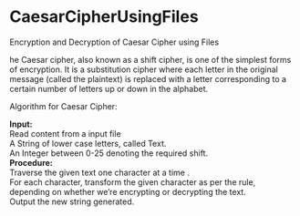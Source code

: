 # CaesarCipherUsingFiles
Encryption and Decryption of Caesar Cipher using Files  <br/>

he Caesar cipher, also known as a shift cipher, is one of the simplest forms of encryption. It is a substitution cipher where each letter in the original message (called the plaintext) is replaced with a letter corresponding to a certain number of letters up or down in the alphabet. <br/>

Algorithm for Caesar Cipher: <br/>

**Input:**  <br/>
Read content from a input file <br/>
A String of lower case letters, called Text. <br/>
An Integer between 0-25 denoting the required shift. <br/>
**Procedure:** <br/>
Traverse the given text one character at a time . <br/>
For each character, transform the given character as per the rule, depending on whether we’re encrypting or decrypting the text. <br/>
Output the new string generated. <br/>
